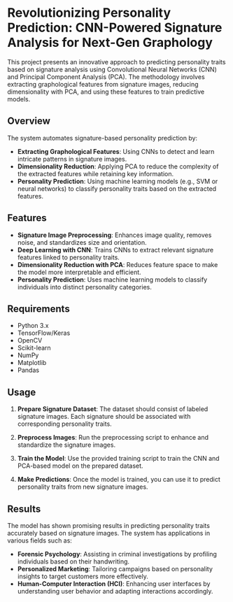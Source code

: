 # Revolutionizing Personality Prediction: CNN-Powered Signature Analysis for Next-Gen Graphology

This project presents an innovative approach to predicting personality traits based on signature analysis using Convolutional Neural Networks (CNN) and Principal Component Analysis (PCA). The methodology involves extracting graphological features from signature images, reducing dimensionality with PCA, and using these features to train predictive models.

## Overview

The system automates signature-based personality prediction by:

- **Extracting Graphological Features**: Using CNNs to detect and learn intricate patterns in signature images.
- **Dimensionality Reduction**: Applying PCA to reduce the complexity of the extracted features while retaining key information.
- **Personality Prediction**: Using machine learning models (e.g., SVM or neural networks) to classify personality traits based on the extracted features.

## Features

- **Signature Image Preprocessing**: Enhances image quality, removes noise, and standardizes size and orientation.
- **Deep Learning with CNN**: Trains CNNs to extract relevant signature features linked to personality traits.
- **Dimensionality Reduction with PCA**: Reduces feature space to make the model more interpretable and efficient.
- **Personality Prediction**: Uses machine learning models to classify individuals into distinct personality categories.

## Requirements

- Python 3.x
- TensorFlow/Keras
- OpenCV
- Scikit-learn
- NumPy
- Matplotlib
- Pandas

## Usage

1. **Prepare Signature Dataset**: The dataset should consist of labeled signature images. Each signature should be associated with corresponding personality traits.

2. **Preprocess Images**: Run the preprocessing script to enhance and standardize the signature images.

3. **Train the Model**: Use the provided training script to train the CNN and PCA-based model on the prepared dataset.

4. **Make Predictions**: Once the model is trained, you can use it to predict personality traits from new signature images.


## Results

The model has shown promising results in predicting personality traits accurately based on signature images. The system has applications in various fields such as:

- **Forensic Psychology**: Assisting in criminal investigations by profiling individuals based on their handwriting.
- **Personalized Marketing**: Tailoring campaigns based on personality insights to target customers more effectively.
- **Human-Computer Interaction (HCI)**: Enhancing user interfaces by understanding user behavior and adapting interactions accordingly.

